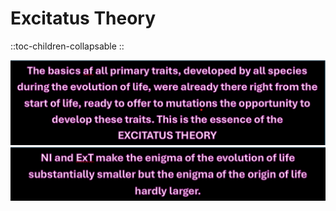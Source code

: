 # Excitatus Theory

::toc-children-collapsable
::

![excitatus theory1.png](/excitatus%20theory1.png)![NI and EXT.png](/NI%20and%20EXT.png)
